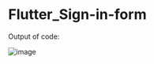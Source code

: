 # Flutter_Sign-in-form
Output of code:

![image](https://user-images.githubusercontent.com/116554878/220100305-040e4926-1482-4905-897d-76c19f874956.png)
